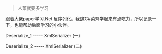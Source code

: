 > 人菜就要多学习
>
> 

跟着大佬paper学习.Net 反序列化。我这C#菜鸡学起来有点吃力，所以记录一下，也能帮助后面学习的小伙伴。

Deserialize_1 ----- XmlSerializer (一) 

Deserialize_2 -----  XmlSerializer (二) 
